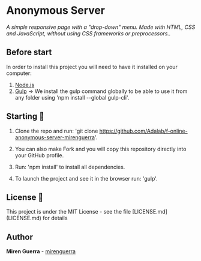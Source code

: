 # Anonymous Server

_A simple responsive page with a "drop-down" menu. Made with HTML, CSS and JavaScript, without using CSS frameworks or preprocessors.._

## Before start

In order to install this project you will need to have it installed on your computer:

1. [Node.js](https://nodejs.org/)
2. [Gulp](https://gulpjs.com) -> We install the gulp command globally to be able to use it from any folder using 'npm install --global gulp-cli'.

## Starting 🚀

1. Clone the repo and run: 'git clone https://github.com/Adalab/f-online-anonymous-server-mirenguerra'.

2. You can also make Fork and you will copy this repository directly into your GitHub profile.

3. Run: 'npm install' to install all dependencies.

4. To launch the project and see it in the browser run: 'gulp'.


## License 📄

This project is under the MIT License - see the file [LICENSE.md] (LICENSE.md) for details

## Author

**Miren Guerra** - [mirenguerra](https://github.com/mirenguerra)